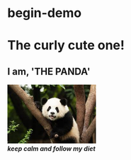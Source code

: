 # begin-demo
<html>
<head>
  <title>Now you know me</title>
</head>
<body>
  <div>
  <h1>The curly cute one!</h1>
  <h2>I am, 'THE PANDA'</h2>
  </div>
  <div>
  <img src="panda.jpeg"width="200"/>
  <br>
  <b><i>keep calm and follow my diet
